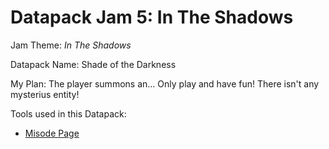# Datapack Jam 5: In The Shadows

Jam Theme: *In The Shadows*

Datapack Name: Shade of the Darkness

My Plan: The player summons an...
Only play and have fun!
There isn't any mysterius entity!

Tools used in this Datapack:
- [Misode Page](https://misode.github.io)